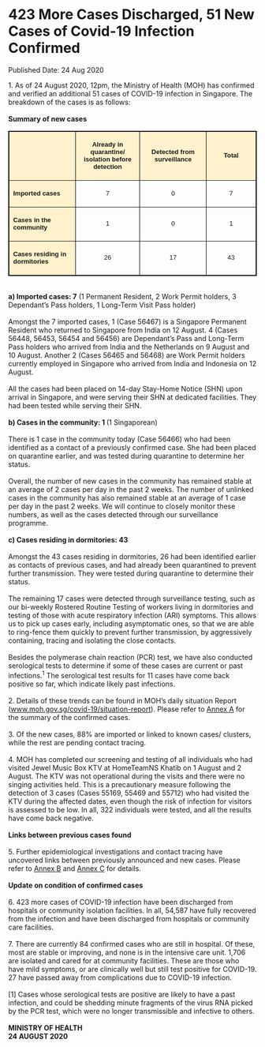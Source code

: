 <html>
    <meta http-equiv="Content-Type" content="text/html; charset=utf-8"/>
    <meta charset="utf-8"/>
    <title>423 More Cases Discharged, 51 New Cases of Covid-19 Infection Confirmed</title>
    <body><h1>423 More Cases Discharged, 51 New Cases of Covid-19 Infection Confirmed</h1>
    <p>Published Date: 24 Aug 2020</p> 1. As of 24 August 2020, 12pm, the Ministry of Health (MOH) has confirmed and verified an additional 51 cases of COVID-19 infection in Singapore. The breakdown of the cases is as follows:
<br><br><strong>Summary of new cases</strong><br>
<table width="601" bordercolor="#00000a" border="1" cellspacing="0" cellpadding="7"><colgroup><col width="226"><col width="106"><col width="106"><col width="105"><tbody><tr><td width="226" style="width: 246px;" bgcolor="#fff2cc"><p><span style="font-family: Arial; font-size: 12px;"><br></span></p><span style="font-size: 13px;"></span></td><td width="106" style="width: 246px;" bgcolor="#fff2cc"><p align="CENTER"><span style="font-family: Arial; font-size: 13px;"><strong>Already in quarantine/ isolation before detection </strong></span></p></td><td width="106" style="width: 246px;" bgcolor="#fff2cc"><p align="CENTER"><span style="font-family: Arial; font-size: 13px;"><strong>Detected from surveillance </strong> </span></p></td><td width="105" style="width: 246px;" bgcolor="#fff2cc"><p align="CENTER"><span style="font-family: Arial; font-size: 13px;"><strong>Total</strong></span></p></td></tr><tr><td width="226" style="width: 246px;" bgcolor="#fff2cc"><p><span style="font-family: Arial; font-size: 13px;"><strong>Imported cases</strong></span></p></td><td width="106" style="width: 246px;"><p align="CENTER"><span style="font-family: Arial; font-size: 13px;">7</span></p></td><td width="106" style="width: 246px;"><p align="CENTER"><span style="font-family: Arial; font-size: 13px;">0</span></p></td><td width="105" style="width: 246px;"><p align="CENTER"><span style="font-family: Arial; font-size: 13px;">7</span></p></td></tr><tr><td width="226" style="width: 246px;" bgcolor="#fff2cc"><p><span style="font-family: Arial; font-size: 13px;"><strong>Cases in the community </strong> </span></p></td><td width="106" style="width: 246px;"><p align="CENTER"><span style="font-family: Arial; font-size: 13px;">1</span></p></td><td width="106" style="width: 246px;"><p align="CENTER"><span style="font-family: Arial; font-size: 13px;">0</span></p></td><td width="105" style="width: 246px;"><p align="CENTER"><span style="font-family: Arial; font-size: 13px;">1</span></p></td></tr><tr><td width="226" style="width: 246px;" bgcolor="#fff2cc"><p><span style="font-family: Arial; font-size: 13px;"><strong>Cases residing in dormitories&nbsp;</strong> </span></p></td><td width="106" style="width: 246px;"><p align="CENTER"><span style="font-family: Arial; font-size: 13px;">26</span></p></td><td width="106" style="width: 246px;"><p align="CENTER"><span style="font-family: Arial; font-size: 13px;">17</span></p></td><td width="105" style="width: 246px;"><p align="CENTER"><span style="font-family: Arial; font-size: 13px;">43</span></p></td></tr></tbody></table><br><strong>a) Imported cases: 7</strong> (1 Permanent Resident, 2 Work Permit holders, 3 Dependant’s Pass holders, 1 Long-Term Visit Pass holder)
<br>
<br>Amongst the 7 imported cases, 1 (Case 56467) is a Singapore Permanent Resident who returned to Singapore from India on 12 August. 4 (Cases 56448, 56453, 56454 and 56456) are Dependant’s Pass and Long-Term Pass holders who arrived from India and the Netherlands on 9 August and 10 August. Another 2 (Cases 56465 and 56468) are Work Permit holders currently employed in Singapore who arrived from India and Indonesia on 12 August. 
<br>
<br>All the cases had been placed on 14-day Stay-Home Notice (SHN) upon arrival in Singapore, and were serving their SHN at dedicated facilities. They had been tested while serving their SHN.
<br>
<br><strong>b) Cases in the community: 1 </strong>(1 Singaporean)
<br>
<br>There is 1 case in the community today (Case 56466) who had been identified as a contact of a previously confirmed case. She had been placed on quarantine earlier, and was tested during quarantine to determine her status.
<br>
<br>Overall, the number of new cases in the community has remained stable at an average of 2 cases per day in the past 2 weeks. The number of unlinked cases in the community has also remained stable at an average of 1 case per day in the past 2 weeks.&nbsp;We will continue to closely monitor these numbers, as well as the cases detected through our surveillance programme.
<br>
<br><strong>c) Cases residing in dormitories: 43</strong>
<br>
<br>Amongst the 43 cases residing in dormitories, 26 had been identified earlier as contacts of previous cases, and had already been quarantined to prevent further transmission. They were tested during quarantine to determine their status.  
<br>
<br>The remaining 17 cases were detected through surveillance testing, such as our bi-weekly Rostered Routine Testing of workers living in dormitories and testing of those with acute respiratory infection (ARI) symptoms. This allows us to pick up cases early, including asymptomatic ones, so that we are able to ring-fence them quickly to prevent further transmission, by aggressively containing, tracing and isolating the close contacts. 
<br>
<br>Besides the polymerase chain reaction (PCR) test, we have also conducted serological tests to determine if some of these cases are current or past infections.<sup>1</sup> The serological test results for 11 cases have come back positive so far, which indicate likely past infections.
<br>
<br>2. Details of these trends can be found in MOH’s daily situation Report (<a href="http://www.moh.gov.sg/covid-19/situation-report">www.moh.gov.sg/covid-19/situation-report</a>). Please refer to <a title="Annex A" href="/docs/librariesprovider5/default-document-library/annex-a-(24-aug).pdf?sfvrsn=4852abe2_0">Annex A</a>&nbsp;for the summary of the confirmed cases. 
<br>
<br>3. Of the new cases, 88% are imported or linked to known cases/ clusters, while the rest are pending contact tracing. 
<br>
<br>4. MOH has completed our screening and testing of all individuals who had visited Jewel Music Box KTV at HomeTeamNS Khatib on 1 August and 2 August. The KTV was not operational during the visits and there were no singing activities held. This is a precautionary measure following the detection of 3 cases (Cases 55169, 55469 and 55712) who had visited the KTV during the affected dates, even though the risk of infection for visitors is assessed to be low. In all, 322 individuals were tested, and all the results have come back negative. 
<br>
<br><strong>Links between previous cases found
</strong><br>
<br>5. Further epidemiological investigations and contact tracing have uncovered links between previously announced and new cases. Please refer to <a title="Annex B" href="/docs/librariesprovider5/default-document-library/annex-b-(24-aug).pdf?sfvrsn=fc61c1bf_0">Annex B</a>&nbsp;and <a title="Annex C" href="/docs/librariesprovider5/default-document-library/annex-c-(24-aug).pdf?sfvrsn=6c7226e1_0">Annex C</a>&nbsp;for details. 
<br>
<br><strong>Update on condition of confirmed cases
</strong><br>
<br>6. 423 more cases of COVID-19 infection have been discharged from hospitals or community isolation facilities. In all, 54,587 have fully recovered from the infection and have been discharged from hospitals or community care facilities. <br><br>7. There are currently 84 confirmed cases who are still in hospital. Of these, most are stable or improving, and none is in the intensive care unit. 1,706 are isolated and cared for at community facilities. These are those who have mild symptoms, or are clinically well but still test positive for COVID-19. 27 have passed away from complications due to COVID-19 infection. 
<br>
<br>[1] Cases whose serological tests are positive are likely to have a past infection, and could be shedding minute fragments of the virus RNA picked by the PCR test, which were no longer transmissible and infective to others.<br>
<br><strong>MINISTRY OF HEALTH
<br>24 AUGUST 2020</strong></body>
</html>